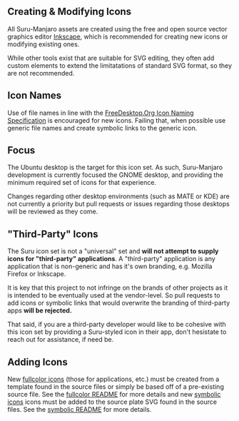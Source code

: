 ## Creating & Modifying Icons

All Suru-Manjaro assets are created using the free and open source vector graphics editor [Inkscape](http://inkscape.org), which is recommended for creating new icons or modifying existing ones.

While other tools exist that are suitable for SVG editing, they often add custom elements to extend the limitatations of standard SVG format, so they are not recommended.

## Icon Names

Use of file names in line with the [FreeDesktop.Org Icon Naming Specification](http://standards.freedesktop.org/icon-naming-spec/icon-naming-spec-latest.html) is encouraged for new icons. Failing that, when possible use generic file names and create symbolic links to the generic icon.

## Focus

The Ubuntu desktop is the target for this icon set. As such, Suru-Manjaro development is currently focused the GNOME desktop, and providing the minimum required set of icons for that experience.

Changes regarding other desktop environments (such as MATE or KDE) are not currently a priority but pull requests or issues regarding those desktops will be reviewed as they come.

## "Third-Party" Icons

The Suru icon set is not a "universal" set and **will not attempt to supply icons for "third-party" applications**. A "third-party" application is any application that is non-generic and has it's own branding, e.g. Mozilla Firefox or Inkscape.

It is key that this project to not infringe on the brands of other projects as it is intended to be eventually used at the vendor-level.  So pull requests to add icons or symbolic links that would overwrite the branding of third-party apps **will be rejected.**

That said, if you are a third-party developer would like to be cohesive with this icon set by providing a Suru-styled icon in their app, don't hesistate to reach out for assistance, if need be.

## Adding Icons

New [fullcolor icons](src/fullcolor) (those for applications, etc.) must be created from a template found in the source files or simply be based off of a pre-existing source file. See the [fullcolor README](src/fullcolor/README.md) for more details and new [symbolic icons](src/scalable) icons must be added to the source plate SVG found in the source files. See the [symbolic README](src/scalable/README.md) for more details.
